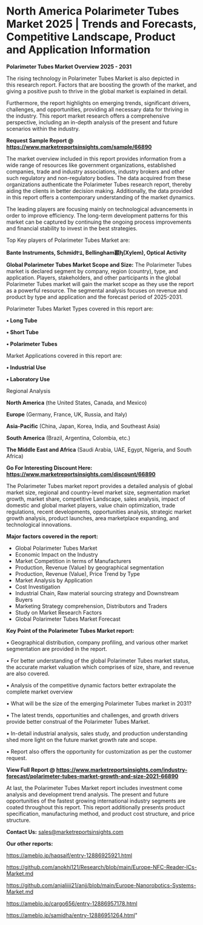 # North America Polarimeter Tubes Market 2025 | Trends and Forecasts, Competitive Landscape, Product and Application Information

<Strong> Polarimeter Tubes Market Overview 2025 - 2031</strong>

The rising technology in Polarimeter Tubes Market is also depicted in this research report. Factors that are boosting the growth of the market, and giving a positive push to thrive in the global market is explained in detail.

Furthermore, the report highlights on emerging trends, significant drivers, challenges, and opportunities, providing all necessary data for thriving in the industry. This report market research offers a comprehensive perspective, including an in-depth analysis of the present and future scenarios within the industry.

<strong>Request Sample Report @ <a href=https://www.marketreportsinsights.com/sample/66890>https://www.marketreportsinsights.com/sample/66890</a></strong>

The market overview included in this report provides information from a wide range of resources like government organizations, established companies, trade and industry associations, industry brokers and other such regulatory and non-regulatory bodies. The data acquired from these organizations authenticate the Polarimeter Tubes research report, thereby aiding the clients in better decision making. Additionally, the data provided in this report offers a contemporary understanding of the market dynamics.

The leading players are focusing mainly on technological advancements in order to improve efficiency. The long-term development patterns for this market can be captured by continuing the ongoing process improvements and financial stability to invest in the best strategies.

Top Key players of Polarimeter Tubes Market are:

<strong>Bante Instruments, SchmidtᶧꞱ, Bellingham䫖ꞕ(Xylem), Optical Activity</strong>

<strong><b>Global Polarimeter Tubes Market Scope and Size:</b></strong>
The Polarimeter Tubes market is declared segment by company, region (country), type, and application. Players, stakeholders, and other participants in the global Polarimeter Tubes market will gain the market scope as they use the report as a powerful resource. The segmental analysis focuses on revenue and product by type and application and the forecast period of 2025-2031.

Polarimeter Tubes Market Types covered in this report are:

<strong>• Long Tube

• Short Tube

• Polarimeter Tubes</strong>

Market Applications covered in this report are:

<strong>• Industrial Use

• Laboratory Use</strong> 

Regional Analysis

<strong>North America</strong> (the United States, Canada, and Mexico)

<strong>Europe</strong> (Germany, France, UK, Russia, and Italy)

<strong>Asia-Pacific</strong> (China, Japan, Korea, India, and Southeast Asia)

<strong>South America</strong> (Brazil, Argentina, Colombia, etc.)

<strong>The Middle East and Africa</strong> (Saudi Arabia, UAE, Egypt, Nigeria, and South Africa)

<strong>Go For Interesting Discount Here: <a href=https://www.marketreportsinsights.com/discount/66890>https://www.marketreportsinsights.com/discount/66890</a></strong>

The Polarimeter Tubes market report provides a detailed analysis of global market size, regional and country-level market size, segmentation market growth, market share, competitive Landscape, sales analysis, impact of domestic and global market players, value chain optimization, trade regulations, recent developments, opportunities analysis, strategic market growth analysis, product launches, area marketplace expanding, and technological innovations.

<strong><b>Major factors covered in the report:</b></strong>
<ul>
  <li>Global Polarimeter Tubes Market </li>
  <li>Economic Impact on the Industry</li>
  <li>Market Competition in terms of Manufacturers</li>
  <li>Production, Revenue (Value) by geographical segmentation</li>
  <li>Production, Revenue (Value), Price Trend by Type</li>
  <li>Market Analysis by Application</li>
  <li>Cost Investigation</li>
  <li>Industrial Chain, Raw material sourcing strategy and Downstream Buyers</li>
  <li>Marketing Strategy comprehension, Distributors and Traders</li>
  <li>Study on Market Research Factors</li>
  <li>Global Polarimeter Tubes Market Forecast</li>
</ul>

<strong><b>Key Point of the Polarimeter Tubes Market report:</b></strong>

• Geographical distribution, company profiling, and various other market segmentation are provided in the report.

• For better understanding of the global Polarimeter Tubes market status, the accurate market valuation which comprises of size, share, and revenue are also covered.

• Analysis of the competitive dynamic factors better extrapolate the complete market overview

• What will be the size of the emerging Polarimeter Tubes market in 2031?

• The latest trends, opportunities and challenges, and growth drivers provide better construal of the Polarimeter Tubes Market.

• In-detail industrial analysis, sales study, and production understanding shed more light on the future market growth rate and scope.

• Report also offers the opportunity for customization as per the customer request.

<strong><b>View Full Report @ <a href=https://www.marketreportsinsights.com/industry-forecast/polarimeter-tubes-market-growth-and-size-2021-66890>https://www.marketreportsinsights.com/industry-forecast/polarimeter-tubes-market-growth-and-size-2021-66890</a></b></strong>


At last, the Polarimeter Tubes Market report includes investment come analysis and development trend analysis. The present and future opportunities of the fastest growing international industry segments are coated throughout this report. This report additionally presents product specification, manufacturing method, and product cost structure, and price structure.

<strong>Contact Us:</strong>
sales@marketreportsinsights.com

<strong>Our other reports:</strong>

<a href=https://ameblo.jp/haqsaif/entry-12886925921.html>https://ameblo.jp/haqsaif/entry-12886925921.html</a>

<a href=https://github.com/anokhi121/Research/blob/main/Europe-NFC-Reader-ICs-Market.md>https://github.com/anokhi121/Research/blob/main/Europe-NFC-Reader-ICs-Market.md</a>

<a href=https://github.com/anjaliiii21/anjj/blob/main/Europe-Nanorobotics-Systems-Market.md>https://github.com/anjaliiii21/anjj/blob/main/Europe-Nanorobotics-Systems-Market.md</a>

<a href=https://ameblo.jp/cargo656/entry-12886957178.html>https://ameblo.jp/cargo656/entry-12886957178.html</a>

<a href=https://ameblo.jp/samidha/entry-12886951264.html>https://ameblo.jp/samidha/entry-12886951264.html</a>"
